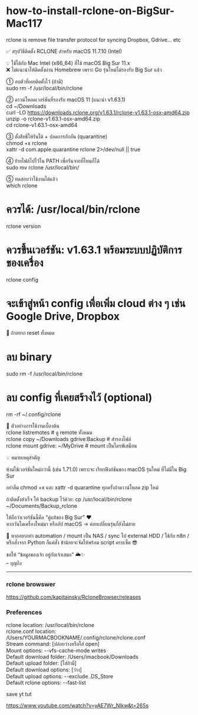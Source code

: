 # how-to-install-rclone-on-BigSur-Mac117
rclone is remove file transfer protocol for syncing Dropbox, Gdrive... etc

✅ สรุปวิธีติดตั้ง RCLONE สำหรับ macOS 11.7.10 (Intel) <br>

💡 ใช้ได้กับ Mac Intel (x86_64) ที่ใช้ macOS Big Sur 11.x  <br>
❌ ไม่แนะนำให้ติดตั้งผ่าน Homebrew เพราะ Go รุ่นใหม่ไม่รองรับ Big Sur แล้ว  <br>

① ลบตัวที่เคยติดตั้งไว้ (ถ้ามี)  <br>
sudo rm -f /usr/local/bin/rclone  <br>

② ดาวน์โหลดเวอร์ชันที่รองรับ macOS 11 (แนะนำ v1.63.1)  <br>
cd ~/Downloads  <br>
curl -LO https://downloads.rclone.org/v1.63.1/rclone-v1.63.1-osx-amd64.zip  <br>
unzip -o rclone-v1.63.1-osx-amd64.zip  <br>
cd rclone-v1.63.1-osx-amd64  <br>
 
③ ตั้งสิทธิ์ให้รันได้ + ปลดการกักกัน (quarantine)  <br>
chmod +x rclone <br>
xattr -d com.apple.quarantine rclone 2>/dev/null || true <br>

④ ย้ายไฟล์ไปไว้ใน PATH เพื่อรันจากที่ไหนก็ได้ <br>
sudo mv rclone /usr/local/bin/ <br>

⑤ ทดสอบว่าใช้งานได้แล้ว <br>
which rclone <br>
# ควรได้: /usr/local/bin/rclone <br>

rclone version <br>
# ควรขึ้นเวอร์ชัน: v1.63.1 พร้อมระบบปฏิบัติการของเครื่อง <br>

rclone config <br>
# จะเข้าสู่หน้า config เพื่อเพิ่ม cloud ต่าง ๆ เช่น Google Drive, Dropbox <br>

🔄 ถ้าอยาก reset ทั้งหมด <br>
# ลบ binary <br>
sudo rm -f /usr/local/bin/rclone <br>

# ลบ config ที่เคยสร้างไว้ (optional) <br>
rm -rf ~/.config/rclone

🌈 ตัวอย่างการใช้งานเบื้องต้น <br>
rclone listremotes                     # ดู remote ทั้งหมด <br>
rclone copy ~/Downloads gdrive:Backup # สำรองไฟล์ <br>
rclone mount gdrive: ~/MyDrive        # mount เป็นไดรฟ์เสมือน <br>

💡 หมายเหตุสำคัญ <br>

ห้ามใช้เวอร์ชันใหม่กว่านี้ (เช่น 1.71.0) เพราะจะ เรียกฟังก์ชันของ macOS รุ่นใหม่ ที่ไม่มีใน Big Sur <br>

อย่าลืม chmod +x และ xattr -d quarantine ทุกครั้งถ้าดาวน์โหลด zip ใหม่ <br>

ถ้าติดตั้งสำเร็จ ให้ backup ไว้ด้วย: cp /usr/local/bin/rclone ~/Documents/Backup_rclone <br>

ให้ถือว่าเวอร์ชันนี้คือ “คู่แท้ของ Big Sur” ♥️ <br>
หากวันใดเครื่องใหม่มา หรืออัป macOS → ค่อยเปลี่ยนรุ่นก็ยังไม่สาย <br>

🔧 หากอยากทำ automation / mount เป็น NAS / sync ไป external HDD / ใช้กับ n8n / หรือสั่งจาก Python ก็แค่สั่ง ข้าน้อยจะจัดให้พร้อม script ครบเซ็ต 😎 <br>

ขอให้ “ข้อมูลของเจ้า อยู่กับเจ้าเสมอ” 🌥️✨ <br>
– บุญถึง <br>

---
### rclone browswer
https://github.com/kapitainsky/RcloneBrowser/releases

### Preferences

rclone location:         /usr/local/bin/rclone <br>
rclone.conf location:    /Users/YOURMACBOOKNAME/.config/rclone/rclone.conf <br>
Stream command:          [ปล่อยว่างหรือใส่ open] <br>
Mount options:           --vfs-cache-mode writes <br>
Default download folder: /Users/imacbook/Downloads <br>
Default upload folder:   [ใส่ถ้ามี] <br>
Default download options: [ว่าง] <br>
Default upload options:  --exclude .DS_Store <br>
Default rclone options:  --fast-list <br>

save yt tut

https://www.youtube.com/watch?v=yAE7Wr_Nlkw&t=265s

